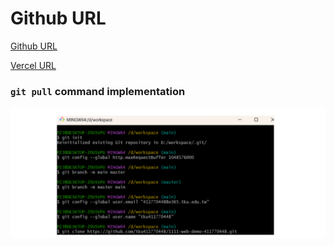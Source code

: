 # Github URL

[Github URL](https://github.com/tku411770448/1111-web-demo-411770448)

[Vercel URL](https://1111-web-demo-411770448-mesf.vercel.app/)

### `git pull` command implementation

![](git-pull.png)
